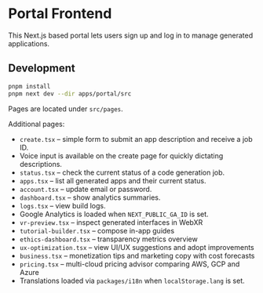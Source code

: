 # Portal Frontend

This Next.js based portal lets users sign up and log in to manage generated applications.

## Development

```bash
pnpm install
pnpm next dev --dir apps/portal/src
```

Pages are located under `src/pages`.

Additional pages:

- `create.tsx` – simple form to submit an app description and receive a job ID.
- Voice input is available on the create page for quickly dictating descriptions.
- `status.tsx` – check the current status of a code generation job.
- `apps.tsx` – list all generated apps and their current status.
- `account.tsx` – update email or password.
- `dashboard.tsx` – show analytics summaries.
- `logs.tsx` – view build logs.
- Google Analytics is loaded when `NEXT_PUBLIC_GA_ID` is set.
- `vr-preview.tsx` – inspect generated interfaces in WebXR
- `tutorial-builder.tsx` – compose in-app guides
- `ethics-dashboard.tsx` – transparency metrics overview
- `ux-optimization.tsx` – view UI/UX suggestions and adopt improvements
- `business.tsx` – monetization tips and marketing copy with cost forecasts
- `pricing.tsx` – multi-cloud pricing advisor comparing AWS, GCP and Azure
 - Translations loaded via `packages/i18n` when `localStorage.lang` is set.
